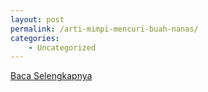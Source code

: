 ```yaml
---
layout: post
permalink: /arti-mimpi-mencuri-buah-nanas/
categories:
    - Uncategorized
---
```


[Baca Selengkapnya](/09)